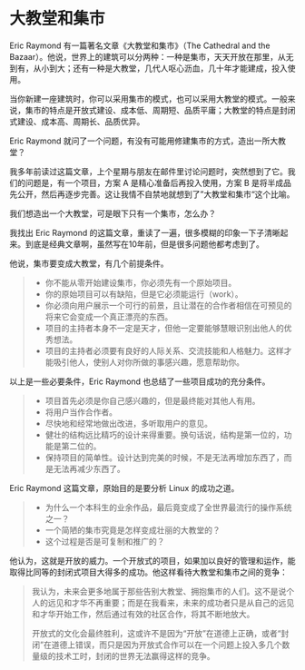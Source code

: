 # 大教堂和集市

Eric Raymond 有一篇著名文章《大教堂和集市》（The Cathedral and the Bazaar）。他说，世界上的建筑可以分两种：一种是集市，天天开放在那里，从无到有，从小到大；还有一种是大教堂，几代人呕心沥血，几十年才能建成，投入使用。

当你新建一座建筑时，你可以采用集市的模式，也可以采用大教堂的模式。一般来说，集市的特点是开放式建设、成本低、周期短、品质平庸；大教堂的特点是封闭式建设、成本高、周期长、品质优异。

Eric Raymond 就问了一个问题，有没有可能用修建集市的方式，造出一所大教堂？

我多年前读过这篇文章，上个星期与朋友在邮件里讨论问题时，突然想到了它。我们的问题是，有一个项目，方案 A 是精心准备后再投入使用，方案 B 是将半成品先公开，然后再逐步完善。这让我情不自禁地就想到了”大教堂和集市“这个比喻。

我们想造出一个大教堂，可是眼下只有一个集市，怎么办？

我找出 Eric Raymond 的这篇文章，重读了一遍，很多模糊的印象一下子清晰起来。到底是经典文章啊，虽然写在10年前，但是很多问题他都考虑到了。

他说，集市要变成大教堂，有几个前提条件。

> - 你不能从零开始建设集市，你必须先有一个原始项目。
> - 你的原始项目可以有缺陷，但是它必须能运行（work）。
> - 你必须向用户展示一个可行的前景，且让潜在的合作者相信在可预见的将来它会变成一个真正漂亮的东西。
> - 项目的主持者本身不一定是天才，但他一定要能够慧眼识别出他人的优秀想法。
> - 项目的主持者必须要有良好的人际关系、交流技能和人格魅力。这样才能吸引他人，使别人对你所做的事感兴趣，愿意帮助你。

以上是一些必要条件，Eric Raymond 也总结了一些项目成功的充分条件。

> - 项目首先必须是你自己感兴趣的，但是最终能对其他人有用。
> - 将用户当作合作者。
> - 尽快地和经常地做出改进，多听取用户的意见。
> - 健壮的结构远比精巧的设计来得重要。换句话说，结构是第一位的，功能是第二位的。
> - 保持项目的简单性。设计达到完美的时候，不是无法再增加东西了，而是无法再减少东西了。

Eric Raymond 这篇文章，原始目的是要分析 Linux 的成功之道。

> - 为什么一个本科生的业余作品，最后竟变成了全世界最流行的操作系统之一？
> - 一个简陋的集市究竟是怎样变成壮丽的大教堂的？
> - 这个过程是否是可复制和推广的？

他认为，这就是开放的威力。一个开放式的项目，如果加以良好的管理和运作，能取得比同等的封闭式项目大得多的成功。他这样看待大教堂和集市之间的竞争：

> 我认为，未来会更多地属于那些告别大教堂、拥抱集市的人们。这不是说个人的远见和才华不再重要；而是在我看来，未来的成功者只是从自己的远见和才华开始工作，然后通过有效的社区合作，将其不断地放大。
>
> 开放式的文化会最终胜利，这或许不是因为“开放”在道德上正确，或者“封闭”在道德上错误，而只是因为开放式合作可以在一个问题上投入多几个数量级的技术工时，封闭的世界无法赢得这样的竞争。